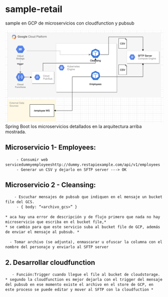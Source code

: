 # sample-retail
sample en GCP de microservicios con cloudfunction y pubsub

![Arquitectura GCP](/arquitectura-gcp.png?raw=true "arquitectura")
     Spring Boot los microservicios detallados en la arquitectura arriba mostrada.
   ##  Microservicio 1- Employees:
         - Consumir web servicedummyemployeeshttp://dummy.restapiexample.com/api/v1/employees
         - Generar un CSV y dejarlo en SFTP server ---> OK
   ##  Microservicio 2 - Cleansing:
        - Escuchar mensajes de pubsub que indiquen en el mensaje un bucket file del GCS.
         - { body: “<archivo_gcs>” }
            
    * aca hay una error de descripción y de flujo primero que nada no hay microservicio que escriba en el bucket file,*
    * se cambio para que este servicio suba al bucket file de GCP, además de enviar el mensaje al pubsub. *
    
      - Tomar archivo (se adjunta), enmascarar u ofuscar la columna con el nombre del personaje y enviarlo al SFTP server
   ## 2. Desarrollar cloudfunction
       - Función:Trigger cuando llegue el file al bucket de cloudstorage.
    * segundo la cloudfunction es mejor dejarla con el trigger del mensaje del pubsub en ese momento existe el archivo en el store de GCP, en este proceso se puede editar y mover al SFTP con la cloudfuction *
